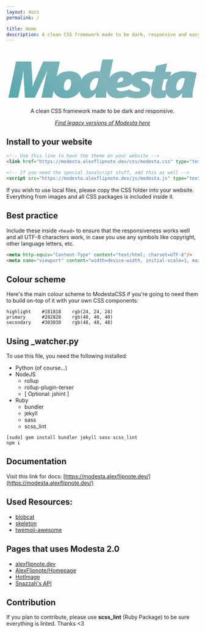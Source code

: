 ```yaml
---
layout: docs
permalink: /

title: Home
description: A clean CSS framework made to be dark, responsive and easy to build with.
---
```

<div align="center">
  <h1>
    <!-- <img src="https://get.snaz.in/82bKRQV.svg" height=100 alt="Modesta" style="background:transparent;"> -->
    <svg xmlns="http://www.w3.org/2000/svg" xmlns:xlink="http://www.w3.org/1999/xlink" id="Layer_1" data-name="Layer 1" viewBox="0 0 621 136">
      <path class="cls-9 scroll-in from-top" d="M147.85,128.05H113.22l14.55-68.6L131.59,42h-.65l-6,14.47L92.09,128.05H59.82L55.67,60.5q-.48-6.82-.48-18.53h-.73q-2.37,18-5.45,32.84l-11.3,53.24H6.58L31.21,11.49H80.47l4.06,69.66q0,5.28-.41,11h.49Q86,88.22,87.46,84t3-7.68l28.45-64.78h53.65Z"/>
      <path class="cls-9 scroll-in from-top" d="M243.67,79.44a55,55,0,0,1-6.54,26.62,42.44,42.44,0,0,1-18.25,18q-11.72,6-27.48,6-19.26,0-29.79-9.67T151.09,93.26a55.93,55.93,0,0,1,3.74-20.08,46.62,46.62,0,0,1,10.4-16.54,44.31,44.31,0,0,1,16.38-10.28,64.15,64.15,0,0,1,22.23-3.58q19,0,29.42,9.55T243.67,79.44Zm-34.47,0c0-3.68-.78-6.49-2.35-8.41a7.79,7.79,0,0,0-6.34-2.89,10.55,10.55,0,0,0-7.81,3.46,23.7,23.7,0,0,0-5.24,9.51,41.31,41.31,0,0,0-1.91,12.47q0,5.53,2.4,8.34a8.06,8.06,0,0,0,6.46,2.8q6.66,0,10.73-7.15T209.2,79.44Z"/>
      <path class="cls-9 scroll-in from-top" d="M322,128.05h-34.3q0-2.6,1.22-14.8h-.32q-12.12,16.83-27.8,16.83-12.12,0-18.9-8.45t-6.79-23.57q0-16.19,7.2-28.82A49.43,49.43,0,0,1,262.5,49.69a61.39,61.39,0,0,1,29.14-6.91c.76,0,2.65.09,5.65.25a22.23,22.23,0,0,1,4.84.49L310.5,4.83H345l-19.84,94a132,132,0,0,0-2.23,14.63A142.69,142.69,0,0,0,322,128.05ZM297.82,65.3a31.16,31.16,0,0,0-5.12-.49,19.23,19.23,0,0,0-11.62,3.74q-5.13,3.74-8.33,11.34a37.8,37.8,0,0,0-3.21,14.83q0,4.88,2.19,7.44a6.71,6.71,0,0,0,5.28,2.56q5.61,0,10.2-6.54t7.44-19.06Z"/>
      <path class="cls-9 scroll-in from-top" d="M409.67,67.66q0,14.3-13.13,21.29t-40.43,7.8v.66a8.33,8.33,0,0,0,4,7.35q4,2.64,10.65,2.64a61.38,61.38,0,0,0,14.26-2,62.63,62.63,0,0,0,13.7-4.79l-4.8,22.67a69.11,69.11,0,0,1-15.4,4.92,87.71,87.71,0,0,1-18.09,1.91q-17.48,0-27.47-9.27t-10-25.36a54.6,54.6,0,0,1,6.87-27,47.68,47.68,0,0,1,18.94-19q12.08-6.66,27.84-6.67T401,49.21Q409.68,55.63,409.67,67.66Zm-31.94-.17a5.31,5.31,0,0,0-1.1-3.25c-.73-1-2-1.46-3.86-1.46a12.53,12.53,0,0,0-9.39,4.14q-3.94,4.15-5.32,11.71,9.18,0,14.42-2.76A9,9,0,0,0,377.73,67.49Z"/>
      <path class="cls-9 scroll-in from-top" d="M465.29,69.44a76.39,76.39,0,0,0-10.37-3.37,44.6,44.6,0,0,0-11.09-1.58q-7.49,0-7.48,4.63a4.06,4.06,0,0,0,1.87,3.7,36,36,0,0,0,5,2.48q9.68,3.9,13.78,7A19.43,19.43,0,0,1,463,89.72,25.76,25.76,0,0,1,465,100.41a24.79,24.79,0,0,1-5.12,15.49q-5.11,6.7-14.87,10.44t-23.66,3.74a104.13,104.13,0,0,1-15.89-1.18,87.49,87.49,0,0,1-13-2.88l4.47-23.9q14.46,6.59,25.68,6.58,10.17,0,10.16-5.28a4.49,4.49,0,0,0-2.23-3.86,23.65,23.65,0,0,0-5.65-2.64q-12.19-4-17.15-9.84T402.7,72a25.08,25.08,0,0,1,5.16-15.52A31,31,0,0,1,422.09,46.2a60.6,60.6,0,0,1,21.41-3.42,105.09,105.09,0,0,1,13.9,1.1,108.37,108.37,0,0,1,12.36,2.24Z"/>
      <path class="cls-9 scroll-in from-top" d="M527.09,68.79h-18.7l-4.79,22.6a42.08,42.08,0,0,0-1.14,8.37q0,5,5.77,5a33,33,0,0,0,11.13-2.28l-5,24A55.66,55.66,0,0,1,503.56,129a83.14,83.14,0,0,1-12.64,1.1q-24,0-24-22.68a50.12,50.12,0,0,1,1.1-8.69q1.09-5.77,6.21-29.92h-12.6l5.78-24h11.86l4-19.19,36.08-8.29-5.77,27.48h19.27Z"/>
      <path class="cls-9 scroll-in from-top" d="M601,128.05h-34.3q0-2.6,1.22-14.8h-.32q-12.36,16.83-27.8,16.83-12.28,0-19-8.53t-6.71-24a58.45,58.45,0,0,1,4.27-21.79A49.4,49.4,0,0,1,530.14,57.9a52.22,52.22,0,0,1,18.45-11.13,73.37,73.37,0,0,1,25.23-4,180.59,180.59,0,0,1,41.13,5l-10.81,51a129.7,129.7,0,0,0-2.23,14.63A142.69,142.69,0,0,0,601,128.05ZM576.83,65.3a20.66,20.66,0,0,0-5-.49,19.59,19.59,0,0,0-11.7,3.74q-5.2,3.74-8.41,11.22a37.45,37.45,0,0,0-3.21,15q0,4.88,2.11,7.44a6.49,6.49,0,0,0,5.2,2.56q5.85,0,10.49-6.62t7.31-19Z"/>
      <defs>
        <style>.cls-1{font-size:166.47px;font-family:SegoeUIBlack-Italic, Segoe UI;font-style:italic;letter-spacing:-0.13em;}.cls-2{letter-spacing:-0.1em;}.cls-3{letter-spacing:-0.1em;}.cls-4{letter-spacing:-0.08em;}.cls-5{letter-spacing:-0.1em;}.cls-6{letter-spacing:-0.12em;}.cls-7{letter-spacing:-0.11em;}.cls-8{letter-spacing:-0.05em;}.cls-9{fill:url(#linear-gradient);}</style>
        <linearGradient id="linear-gradient" x1="213.48" y1="247.5" x2="400.31" y2="-76.1" gradientUnits="userSpaceOnUse">
          <stop offset="0" stop-color="#55a8af"/>
          <stop offset="0.53" stop-color="#7fb4b9"/>
          <stop offset="0.89" stop-color="#7cb3b9"/>
          <stop offset="1" stop-color="#79b2b9"/>
        </linearGradient>
      </defs>
    </svg>
  </h1>
  <p>A clean CSS framework made to be dark and responsive.</p>
  <a href="https://modesta.alexflipnote.dev/legacy"><i>Find legacy versions of Modesta here</i></a>
</div>

## Install to your website
```html
<!-- Use this line to have the theme on your website -->
<link href="https://modesta.alexflipnote.dev/css/modesta.css" type="text/css" rel="stylesheet">

<!-- If you need the special JavaScript stuff, add this as well -->
<script src="https://modesta.alexflipnote.dev/js/modesta.js" type="text/javascript" charset="utf-8"></script>
```
If you wish to use local files, please copy the CSS folder into your website.
Everything from images and all CSS packages is included inside it.

## Best practice
Include these inside `<head>` to ensure that the responsiveness works well and all UTF-8 characters work, in case you use any symbols like copyright, other language letters, etc.
```html
<meta http-equiv="Content-Type" content="text/html; charset=UTF-8"/>
<meta name="viewport" content="width=device-width, initial-scale=1, maximum-scale=1.0, user-scalable=no"/>
```

## Colour scheme
Here's the main colour scheme to ModestaCSS if you're going to need them to build on-top of it with your own CSS components:
```
highlight    #181818    rgb(24, 24, 24)
primary      #282828    rgb(40, 40, 40)
secondary    #303030    rgb(48, 48, 48)
```

## Using \_watcher.py
To use this file, you need the following installed:
- Python (of course...)
- NodeJS
  - rollup
  - rollup-plugin-terser
  - [ Optional: jshint ]
- Ruby
  - bundler
  - jekyll
  - sass
  - scss_lint
```
[sudo] gem install bundler jekyll sass scss_lint
npm i
```

## Documentation
Visit this link for docs: [https://modesta.alexflipnote.dev/](https://modesta.alexflipnote.dev/)

## Used Resources:
- [blobcat](https://discord.gg/nG8fy52)
- [skeleton](http://getskeleton.com/)
- [twemoji-awesome](https://github.com/ellekasai/twemoji-awesome)

## Pages that uses Modesta 2.0
- [alexflipnote.dev](https://alexflipnote.dev/)
- [AlexFlipnote/Homepage](https://alexflipnote.dev/homepage)
- [HotImage](https://github.com/Snazzah/HotImage)
- [Snazzah's API](https://api.snaz.in/docs)

## Contribution
If you plan to contribute, please use **scss_lint** (Ruby Package) to be sure everything is linted.
Thanks <3
